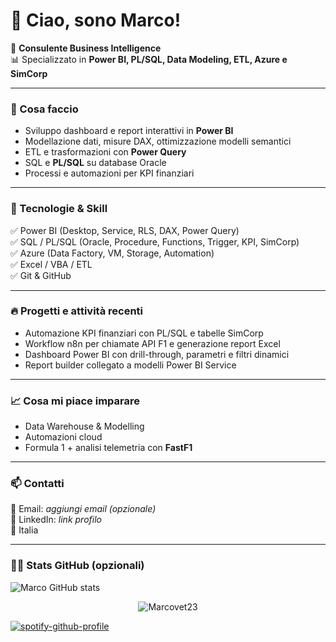 # 👋 Ciao, sono Marco!

💼 **Consulente Business Intelligence**  
📊 Specializzato in **Power BI, PL/SQL, Data Modeling, ETL, Azure e SimCorp**

---

### 🚀 Cosa faccio
- Sviluppo dashboard e report interattivi in **Power BI**
- Modellazione dati, misure DAX, ottimizzazione modelli semantici
- ETL e trasformazioni con **Power Query**
- SQL e **PL/SQL** su database Oracle
- Processi e automazioni per KPI finanziari

---

### 🧰 Tecnologie & Skill
✅ Power BI (Desktop, Service, RLS, DAX, Power Query)  
✅ SQL / PL/SQL (Oracle, Procedure, Functions, Trigger, KPI, SimCorp)  
✅ Azure (Data Factory, VM, Storage, Automation)  
✅ Excel / VBA / ETL  
✅ Git & GitHub

---

### 🔥 Progetti e attività recenti
- Automazione KPI finanziari con PL/SQL e tabelle SimCorp
- Workflow n8n per chiamate API F1 e generazione report Excel
- Dashboard Power BI con drill-through, parametri e filtri dinamici
- Report builder collegato a modelli Power BI Service

---

### 📈 Cosa mi piace imparare
- Data Warehouse & Modelling
- Automazioni cloud
- Formula 1 + analisi telemetria con **FastF1**

---

### 📫 Contatti
📩 Email: _aggiungi email (opzionale)_  
🔗 LinkedIn: _link profilo_  
📍 Italia

---

### 🧑‍💻 Stats GitHub (opzionali)

![Marco GitHub stats](https://github-readme-stats.vercel.app/api?username=TUO-USERNAME&show_icons=true&theme=default)

<p align="center">
  <img src="https://komarev.com/ghpvc/?username=Marcovet23&color=blue" alt="Marcovet23" />
</p>

[![spotify-github-profile](https://spotify-github-profile.kittinanx.com/api/view?uid=gbfdgjjvc7c8qtqe32cpz30hv&cover_image=true&theme=default&show_offline=false&background_color=121212&interchange=true)](https://github.com/kittinan/spotify-github-profile)
